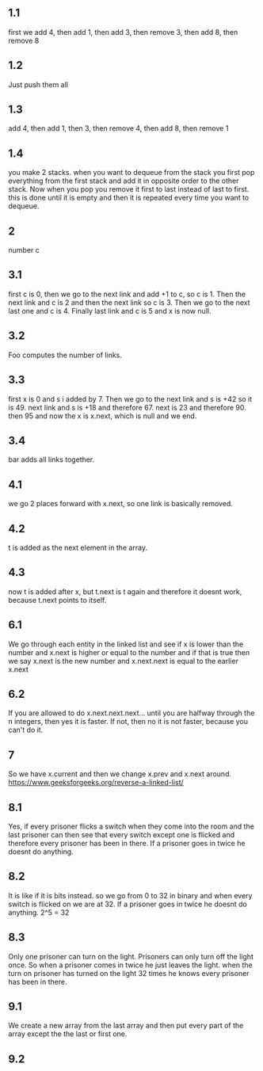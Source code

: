 ## 1.1
first we add 4, then add 1, then add 3, then remove 3, then add 8, then remove 8
## 1.2
Just push them all

## 1.3
add 4, then add 1, then 3, then remove 4, then add 8, then remove 1

## 1.4
you make 2 stacks. when you want to dequeue from the stack you first pop everything from the first stack and add it in opposite order to the other stack. Now when you pop you remove it first to last instead of last to first. this is done until it is empty and then it is repeated every time you want to dequeue.

## 2
number c

## 3.1
first c is 0, then we go to the next link and add +1 to c, so c is 1. Then the next link and c is 2 and then the next link so c is 3. Then we go to the next last one and c is 4. Finally last link and c is 5 and x is now null.

## 3.2
Foo computes the number of links.


## 3.3
first x is 0 and s i added by 7. Then we go to the next link and s is +42 so it is 49. next link and s is +18 and therefore 67. next is 23 and therefore 90. then 95 and now the x is x.next, which is null and we end.

## 3.4
bar adds all links together.


## 4.1
we go 2 places forward with x.next, so one link is basically removed.


## 4.2
t is added as the next element in the array.

## 4.3
now t is added after x, but t.next is t again and therefore it doesnt work, because t.next points to itself.

## 6.1
We go through each entity in the linked list and see if x is lower than the number and x.next is higher or equal to the number and if that is true then we say x.next is the new number and x.next.next is equal to the earlier x.next

## 6.2
If you are allowed to do x.next.next.next... until you are halfway through the n integers, then yes it is faster. If not, then no it is not faster, because you can't do it.



## 7
So we have x.current and then we change x.prev and x.next around.
https://www.geeksforgeeks.org/reverse-a-linked-list/ 


## 8.1
Yes, if every prisoner flicks a switch when they come into the room and the last prisoner can then see that every switch except one is flicked and therefore every prisoner has been in there. If a prisoner goes in twice he doesnt do anything.

## 8.2
It is like if it is bits instead. so we go from 0 to 32 in binary and when every switch is flicked on we are at 32.  If a prisoner goes in twice he doesnt do anything.
2^5 = 32

## 8.3
Only one prisoner can turn on the light. Prisoners can only turn off the light once. So when a prisoner comes in twice he just leaves the light. when the turn on prisoner has turned on the light 32 times he knows every prisoner has been in there.


## 9.1
We create a new array from the last array and then put every part of the array except the the last or first one. 

## 9.2



